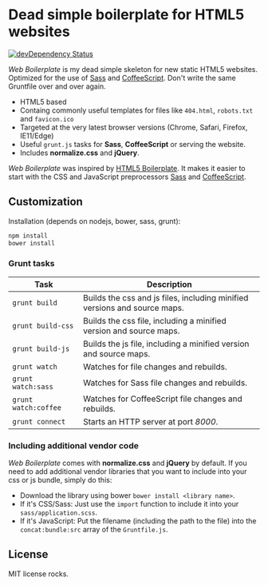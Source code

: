 Dead simple boilerplate for HTML5 websites
==========================================
[![devDependency Status](https://img.shields.io/david/dev/nsommer/web-boilerplate.svg)](https://david-dm.org/nsommer/web-boilerplate#info=devDependencies)

*Web Boilerplate* is my dead simple skeleton for new static HTML5 websites. Optimized for the use of [Sass](http://sass-lang.com) and [CoffeeScript](http://coffeescript.org). Don't write the same Gruntfile over and over again.

- HTML5 based
- Containg commonly useful templates for files like `404.html`, `robots.txt` and `favicon.ico`
- Targeted at the very latest browser versions (Chrome, Safari, Firefox, IE11/Edge)
- Useful `grunt.js` tasks for **Sass**, **CoffeeScript** or serving the website.
- Includes **normalize.css** and **jQuery**.

*Web Boilerplate* was inspired by [HTML5 Boilerplate](https://github.com/h5bp/html5-boilerplate). It makes it easier to start with the CSS and JavaScript preprocessors [Sass](http://sass-lang.com) and [CoffeeScript](http://coffeescript.org).

## Customization
Installation (depends on nodejs, bower, sass, grunt):

```bash
npm install
bower install
```

### Grunt tasks

| Task | Description |
|------|-------------|
| `grunt build` | Builds the css and js files, including minified versions and source maps. |
| `grunt build-css` | Builds the css file, including a minified version and source maps. |
| `grunt build-js` | Builds the js file, including a minified version and source maps. |
| `grunt watch` | Watches for file changes and rebuilds. |
| `grunt watch:sass` | Watches for Sass file changes and rebuilds. |
| `grunt watch:coffee` | Watches for CoffeeScript file changes and rebuilds. |
| `grunt connect` | Starts an HTTP server at port *8000*. |

### Including additional vendor code
*Web Boilerplate* comes with **normalize.css** and **jQuery** by default. If you need to add additional vendor libraries that you want to include into your css or js bundle, simply do this:

- Download the library using bower `bower install <library name>`.
- If it's CSS/Sass: Just use the `import` function to include it into your `sass/application.scss`.
- If it's JavaScript: Put the filename (including the path to the file) into the `concat:bundle:src` array of the `Gruntfile.js`.

## License
MIT license rocks.
